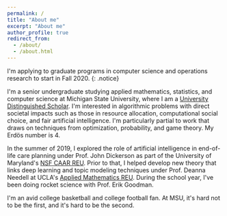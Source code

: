 ```yaml
---
permalink: /
title: "About me"
excerpt: "About me"
author_profile: true
redirect_from: 
  - /about/
  - /about.html
---
```


I'm applying to graduate programs in computer science and operations research to start in Fall 2020.  {: .notice}

I'm a senior undergraduate studying applied mathematics, statistics, and computer science at Michigan State University, where I am a [University Distinguished Scholar](https://msutoday.msu.edu/news/2016/23-high-school-seniors-receive-full-scholarships/).   I'm interested in algorithmic problems with direct societal impacts such as those in resource allocation, computational social choice, and fair artificial intelligence.  I'm particularly partial to work that draws on techniques from optimization, probability, and game theory.  My Erdös number is 4.  

In the summer of 2019, I explored the role of artificial intelligence in end-of-life care planning under Prof. John Dickerson as part of the University of Maryland's [NSF CAAR REU](http://www.cs.umd.edu/projects/reucaar/).  Prior to that, I helped develop new theory that links deep learning and topic modeling techniques under Prof. Deanna Needell at UCLA's [Applied Mathematics REU](https://www.math.ucla.edu/~bertozzi/WORKFORCE/REU2017.html).  During the school year, I've been doing rocket science with Prof. Erik Goodman.

I'm an avid college basketball and college football fan.  At MSU, it's hard not to be the first, and it's hard to be the second.  
